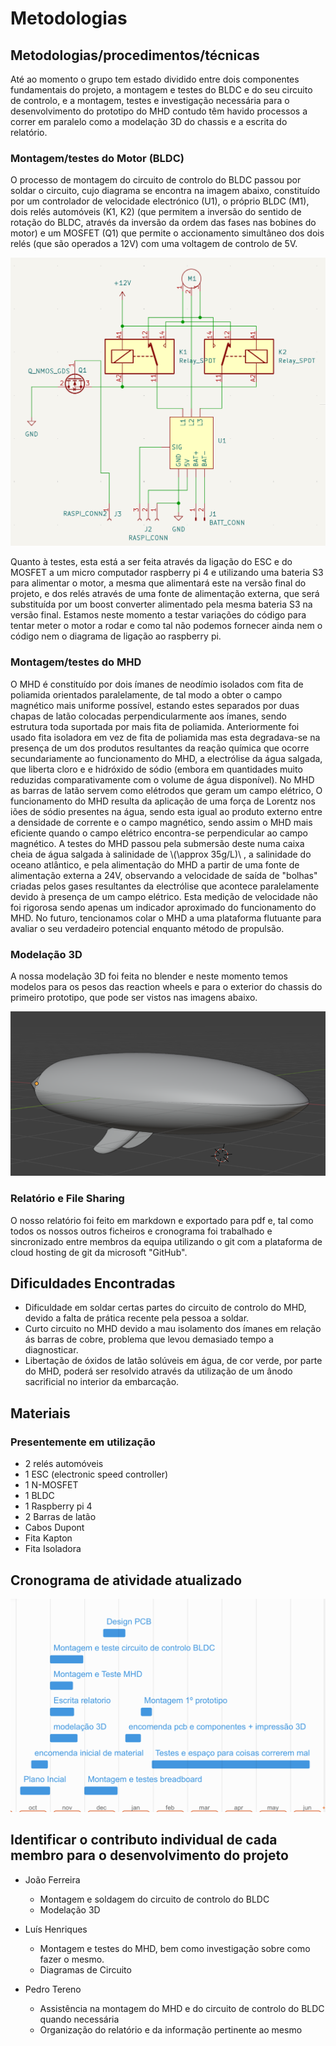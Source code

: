 # Metodologias
## Metodologias/procedimentos/técnicas
Até ao momento o grupo tem estado dividido entre dois componentes fundamentais do projeto, a montagem e testes do BLDC e do seu circuito de controlo, e a montagem, testes e investigação necessária para o desenvolvimento do prototipo do MHD contudo têm havido processos a correr em paralelo como a modelação 3D do chassis e a escrita do relatório.

### Montagem/testes do Motor (BLDC)
O processo de montagem do circuito de controlo do BLDC passou por soldar o circuito, cujo diagrama se encontra na imagem abaixo, constituído por um controlador de velocidade electrónico (U1), o próprio BLDC (M1), dois relés automóveis (K1, K2) (que permitem a inversão do sentido de rotação do BLDC, através da inversão da ordem das fases nas bobines do motor) e um MOSFET (Q1) que permite o accionamento simultâneo dos dois relés (que são operados a 12V) com uma voltagem de controlo de 5V.

![Diagrama Circuito de Controlo](Diagrama_circuito_controlador.png)

Quanto à testes, esta está a ser feita através da ligação do ESC e do MOSFET a um micro computador raspberry pi 4 e utilizando uma bateria S3 para alimentar o motor, a mesma que alimentará este na versão final do projeto, e dos relés através de uma fonte de alimentação externa, que será substituída por um boost converter alimentado pela mesma bateria S3 na versão final. Estamos neste momento a testar variações do código para tentar meter o motor a rodar e como tal não podemos fornecer ainda nem o código nem o diagrama de ligação ao raspberry pi.

### Montagem/testes do MHD
O MHD é constituído por dois ímanes de neodímio isolados com fita de poliamida orientados paralelamente, de tal modo a obter o campo magnético mais uniforme possível, estando estes separados por duas chapas de latão colocadas perpendicularmente aos ímanes, sendo estrutura toda suportada por mais fita de poliamida. Anteriormente foi usado fita isoladora em vez de fita de poliamida mas esta degradava-se na presença de um dos produtos resultantes da reação química que ocorre secundariamente ao funcionamento do MHD, a electrólise da água salgada, que liberta cloro e e hidróxido de sódio (embora em quantidades muito reduzidas comparativamente com o volume de água disponível).
No MHD as barras de latão servem como elétrodos que geram um campo elétrico, O funcionamento do MHD resulta da aplicação de uma força de Lorentz nos iões de sódio presentes na água, sendo esta igual ao produto externo entre a densidade de corrente e o campo magnético, sendo assim o MHD mais eficiente quando o campo elétrico encontra-se perpendicular ao campo magnético.
A testes do MHD passou pela submersão deste numa caixa cheia de água salgada à salinidade de \\(\approx 35g/L)\\ , a salinidade do oceano atlântico, e pela alimentação do MHD a partir de uma fonte de alimentação externa a 24V, observando a velocidade de saída de "bolhas" criadas pelos gases resultantes da electrólise que acontece paralelamente devido à presença de um campo elétrico. Esta medição de velocidade não foi rigorosa sendo apenas um indicador aproximado do funcionamento do MHD. No futuro, tencionamos colar o MHD a uma plataforma flutuante para avaliar o seu verdadeiro potencial enquanto método de propulsão.

### Modelação 3D
A nossa modelação 3D foi feita no blender e neste momento temos modelos para os pesos das reaction wheels e para o exterior do chassis do primeiro prototipo, que pode ser vistos nas imagens abaixo.

![Modelo Chassis](Chassis_modelo.png)

### Relatório e File Sharing
O nosso relatório foi feito em markdown e exportado para pdf e, tal como todos os nossos outros ficheiros e cronograma foi trabalhado e sincronizado entre membros da equipa utilizando o git com a plataforma de cloud hosting de git da microsoft "GitHub".

## Dificuldades Encontradas

- Dificuldade em soldar certas partes do circuito de controlo do MHD, devido a falta de prática recente pela pessoa a soldar.
- Curto circuito no MHD devido a mau isolamento dos ímanes em relação ás barras de cobre, problema que levou demasiado tempo a diagnosticar.
- Libertação de óxidos de latão solúveis em água, de cor verde, por parte do MHD, poderá ser resolvido através da utilização de um ânodo sacrificial no interior da embarcação.

## Materiais
### Presentemente em utilização

- 2 relés automóveis
- 1 ESC (electronic speed controller)
- 1 N-MOSFET
- 1 BLDC
- 1 Raspberry pi 4
- 2 Barras de latão
- Cabos Dupont
- Fita Kapton
- Fita Isoladora

## Cronograma de atividade atualizado
![cronograma](cronograma.png)

## Identificar o contributo individual de cada membro para o desenvolvimento do projeto	
- João Ferreira
	- Montagem e soldagem do circuito de controlo do BLDC
	- Modelação 3D

- Luís Henriques
	- Montagem e testes do MHD, bem como investigação sobre como fazer o mesmo.
	- Diagramas de Circuito

- Pedro Tereno
	- Assistência na montagem do MHD e do circuito de controlo do BLDC quando necessária
	- Organização do relatório e da informação pertinente ao mesmo
